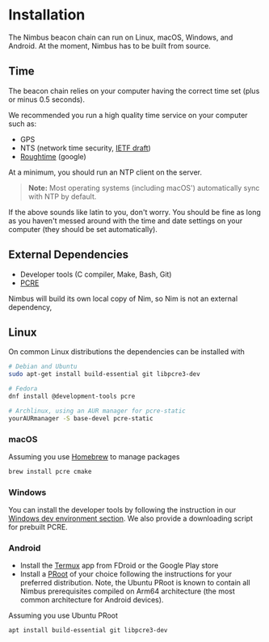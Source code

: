 # Installation

The Nimbus beacon chain can run on Linux, macOS, Windows, and Android. At the moment, Nimbus has to be built from source.

## Time

The beacon chain relies on your computer having the correct time set (plus or minus 0.5 seconds).

We recommended you run a high quality time service on your computer such as:

* GPS
* NTS (network time security, [IETF draft](https://tools.ietf.org/html/draft-ietf-ntp-using-nts-for-ntp-19))
* [Roughtime](https://roughtime.googlesource.com/roughtime) (google)

At a minimum, you should run an NTP client on the server.

> **Note:** Most operating systems (including macOS') automatically sync with NTP by default.

If the above sounds like latin to you, don't worry. You should be fine as long as you haven't messed around with the time and date settings on your computer (they should be set automatically).

## External Dependencies

- Developer tools (C compiler, Make, Bash, Git)
- [PCRE](https://www.pcre.org/)

Nimbus will build its own local copy of Nim, so Nim is not an external dependency, 

## Linux

On common Linux distributions the dependencies can be installed with

```sh
# Debian and Ubuntu
sudo apt-get install build-essential git libpcre3-dev

# Fedora
dnf install @development-tools pcre

# Archlinux, using an AUR manager for pcre-static
yourAURmanager -S base-devel pcre-static
```

### macOS

Assuming you use [Homebrew](https://brew.sh/) to manage packages

```sh
brew install pcre cmake
```

### Windows

You can install the developer tools by following the instruction in our [Windows dev environment section](./advanced.md#windows-dev-environment).
We also provide a downloading script for prebuilt PCRE.

### Android

- Install the [Termux](https://termux.com) app from FDroid or the Google Play store
- Install a [PRoot](https://wiki.termux.com/wiki/PRoot) of your choice following the instructions for your preferred distribution.
  Note, the Ubuntu PRoot is known to contain all Nimbus prerequisites compiled on Arm64 architecture (the most common architecture for Android devices).

Assuming you  use Ubuntu PRoot

```sh
apt install build-essential git libpcre3-dev
```

